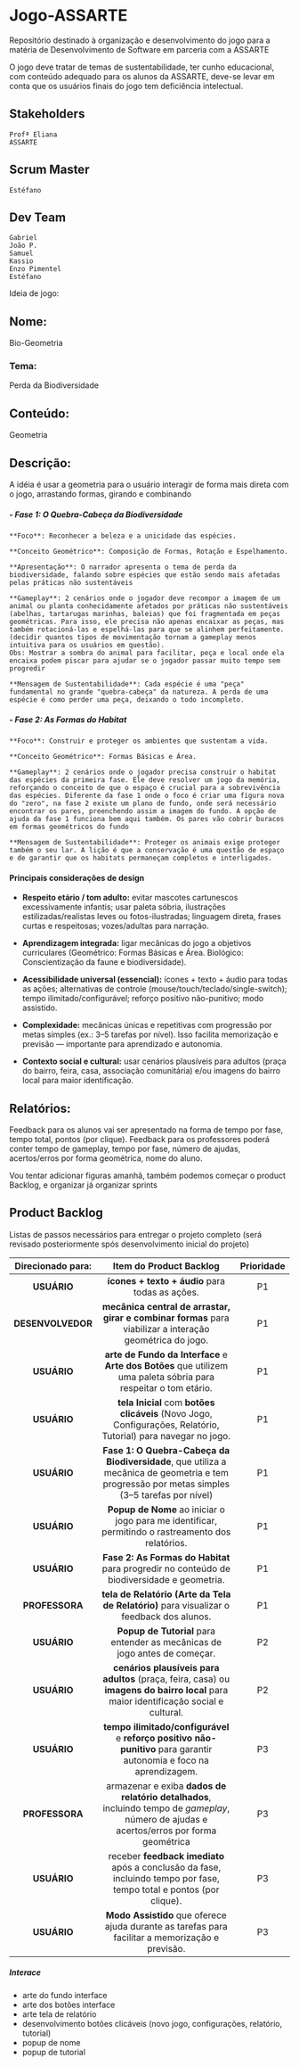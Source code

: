 # Jogo-ASSARTE
Repositório destinado à organização e desenvolvimento do jogo para a matéria de Desenvolvimento de Software em parceria com a ASSARTE

O jogo deve tratar de temas de sustentabilidade, ter cunho educacional, com conteúdo adequado para os alunos da ASSARTE, deve-se levar em conta que os usuários finais do jogo tem deficiência intelectual.

## Stakeholders
    Profª Eliana
    ASSARTE

## Scrum Master
    Estéfano

## Dev Team
    Gabriel
    João P.
    Samuel
    Kassio
    Enzo Pimentel
    Estéfano

Ideia de jogo:

## Nome: 
Bio-Geometria

### Tema:
Perda da Biodiversidade

## Conteúdo: 
Geometria 

## Descrição:
A idéia é usar a geometria para o usuário interagir de forma mais direta com o jogo, arrastando formas, girando e combinando

##### - Fase 1: O Quebra-Cabeça da Biodiversidade

    **Foco**: Reconhecer a beleza e a unicidade das espécies.

    **Conceito Geométrico**: Composição de Formas, Rotação e Espelhamento.

    **Apresentação**: O narrador apresenta o tema de perda da biodiversidade, falando sobre espécies que estão sendo mais afetadas pelas práticas não sustentáveis
    
    **Gameplay**: 2 cenários onde o jogador deve recompor a imagem de um animal ou planta conhecidamente afetados por práticas não sustentáveis (abelhas, tartarugas marinhas, baleias) que foi fragmentada em peças geométricas. Para isso, ele precisa não apenas encaixar as peças, mas também rotacioná-las e espelhá-las para que se alinhem perfeitamente. (decidir quantos tipos de movimentação tornam a gameplay menos intuitiva para os usuários em questão). 
    Obs: Mostrar a sombra do animal para facilitar, peça e local onde ela encaixa podem piscar para ajudar se o jogador passar muito tempo sem progredir

    **Mensagem de Sustentabilidade**: Cada espécie é uma "peça" fundamental no grande "quebra-cabeça" da natureza. A perda de uma espécie é como perder uma peça, deixando o todo incompleto.

##### - Fase 2: As Formas do Habitat

    **Foco**: Construir e proteger os ambientes que sustentam a vida.

    **Conceito Geométrico**: Formas Básicas e Área.

    **Gameplay**: 2 cenários onde o jogador precisa construir o habitat das espécies da primeira fase. Ele deve resolver um jogo da memória, reforçando o conceito de que o espaço é crucial para a sobrevivência das espécies. Diferente da fase 1 onde o foco é criar uma figura nova do "zero", na fase 2 existe um plano de fundo, onde será necessário encontrar os pares, preenchendo assim a imagem do fundo. A opção de ajuda da fase 1 funciona bem aqui também. Os pares vão cobrir buracos em formas geométricos do fundo

    **Mensagem de Sustentabilidade**: Proteger os animais exige proteger também o seu lar. A lição é que a conservação é uma questão de espaço e de garantir que os habitats permaneçam completos e interligados.

#### Principais considerações de design 

- **Respeito etário / tom adulto:** evitar mascotes cartunescos excessivamente infantis; usar paleta sóbria, ilustrações estilizadas/realistas leves ou fotos-ilustradas; linguagem direta, frases curtas e respeitosas; vozes/adultas para narração.
    
- **Aprendizagem integrada:** ligar mecânicas do jogo a objetivos curriculares (Geométrico: Formas Básicas e Área. Biológico: Conscientização da faune e biodiversidade).
    
- **Acessibilidade universal (essencial):** ícones + texto + áudio para todas as ações; alternativas de controle (mouse/touch/teclado/single-switch); tempo ilimitado/configurável; reforço positivo não-punitivo; modo assistido.
    
- **Complexidade:** mecânicas únicas e repetitivas com progressão por metas simples (ex.: 3–5 tarefas por nível). Isso facilita memorização e previsão — importante para aprendizado e autonomia.
    
- **Contexto social e cultural:** usar cenários plausíveis para adultos (praça do bairro, feira, casa, associação comunitária) e/ou imagens do bairro local para maior identificação.

## Relatórios:
Feedback para os alunos vai ser apresentado na forma de tempo por fase, tempo total, pontos (por clique).
Feedback para os professores poderá conter tempo de gameplay, tempo por fase, número de ajudas, acertos/erros por forma geométrica, nome do aluno.

Vou tentar adicionar figuras amanhã, também podemos começar o product Backlog, e organizar já organizar sprints

## Product Backlog
Listas de passos necessários para entregar o projeto completo (será revisado posteriormente spós desenvolvimento inicial do projeto)

| Direcionado para: |                                                            Item do Product Backlog                                                            | Prioridade |
| :---------------: | :-------------------------------------------------------------------------------------------------------------------------------------------: | :--------: |
|    **USUÁRIO**    |                                                **ícones + texto + áudio** para todas as ações.                                                |     P1     |
| **DESENVOLVEDOR** |                   **mecânica central de arrastar, girar e combinar formas** para viabilizar a interação geométrica do jogo.                   |     P1     |
|    **USUÁRIO**    |               **arte de Fundo da Interface** e **Arte dos Botões** que utilizem uma paleta sóbria para respeitar o tom etário.                |     P1     |
|    **USUÁRIO**    |                **tela Inicial** com **botões clicáveis** (Novo Jogo, Configurações, Relatório, Tutorial) para navegar no jogo.                |     P1     |
|    **USUÁRIO**    | **Fase 1: O Quebra-Cabeça da Biodiversidade**, que utiliza a mecânica de geometria e tem progressão por metas simples (3–5 tarefas por nível) |     P1     |
|    **USUÁRIO**    |                      **Popup de Nome** ao iniciar o jogo para me identificar, permitindo o rastreamento dos relatórios.                       |     P1     |
|    **USUÁRIO**    |                          **Fase 2: As Formas do Habitat** para progredir no conteúdo de biodiversidade e geometria.                           |     P1     |
|  **PROFESSORA**   |                           **tela de Relatório (Arte da Tela de Relatório)** para visualizar o feedback dos alunos.                            |     P1     |
|    **USUÁRIO**    |                                  **Popup de Tutorial** para entender as mecânicas de jogo antes de começar.                                   |     P2     |
|    **USUÁRIO**    |     **cenários plausíveis para adultos** (praça, feira, casa) ou **imagens do bairro local** para maior identificação social e cultural.      |     P2     |
|    **USUÁRIO**    |             **tempo ilimitado/configurável** e **reforço positivo não-punitivo** para garantir autonomia e foco na aprendizagem.              |     P3     |
|  **PROFESSORA**   |   armazenar e exiba **dados de relatório detalhados**, incluindo tempo de _gameplay_, número de ajudas e acertos/erros por forma geométrica   |     P3     |
|    **USUÁRIO**    |             receber **feedback imediato** após a conclusão da fase, incluindo tempo por fase, tempo total e pontos (por clique).              |     P3     |
|    **USUÁRIO**    |                       **Modo Assistido** que oferece ajuda durante as tarefas para facilitar a memorização e previsão.                        |     P3     |

##### Interace
- arte do fundo interface
- arte dos botões interface
- arte tela de relatório
- desenvolvimento botões clicáveis (novo jogo, configurações, relatório, tutorial)
- popup de nome
- popup de tutorial

